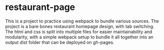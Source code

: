 # restaurant-page

This is a project to practice using webpack to bundle various sources.
The project is a bare bones restaurant homepage design, with tab switching.
The html and css is split into multiple files for easier maintainability and
modularity, with a simple webpack setup to bundle it all together into an
output dist folder that can be deployed on gh-pages.